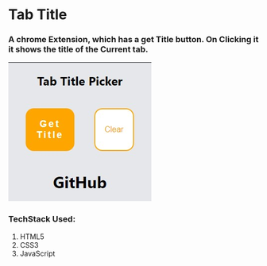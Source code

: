 # Tab Title

### A chrome Extension, which has a get Title button. On Clicking it it shows the title of the Current tab.

![image](./img.jpg)

### TechStack Used:

1. HTML5
2. CSS3
3. JavaScript
